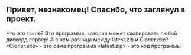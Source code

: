 Привет, незнакомец! Спасибо, что заглянул в проект.
------------------------------------------------------
Что это такое? Это программа, которая может скопировать любой дискорд сервер!
А в чем разница между latest.zip и Cloner.exe?
«Cloner.exe» - это сама программа
«latest.zip» - это код программы
